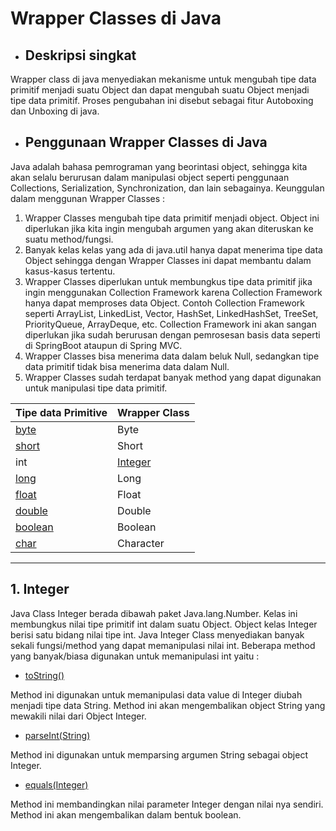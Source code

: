 # Wrapper Classes di Java

- ## Deskripsi singkat
Wrapper class di java menyediakan mekanisme untuk mengubah tipe data primitif menjadi suatu Object dan dapat mengubah suatu Object menjadi tipe data primitif. Proses pengubahan ini disebut sebagai fitur Autoboxing dan Unboxing di java.

- ## Penggunaan Wrapper Classes di Java
Java adalah bahasa pemrograman yang beorintasi object, sehingga kita akan selalu berurusan dalam manipulasi object seperti penggunaan Collections, Serialization, Synchronization, dan lain sebagainya. Keunggulan dalam menggunan Wrapper Classes :

1. Wrapper Classes mengubah tipe data primitif menjadi object. Object ini diperlukan jika kita ingin mengubah argumen yang akan diteruskan ke suatu method/fungsi.
2. Banyak kelas kelas yang ada di java.util hanya dapat menerima tipe data Object sehingga dengan Wrapper Classes ini dapat membantu dalam kasus-kasus tertentu.
3. Wrapper Classes diperlukan untuk membungkus tipe data primitif jika ingin menggunakan Collection Framework karena Collection Framework hanya dapat memproses data Object. Contoh Collection Framework seperti ArrayList, LinkedList, Vector, HashSet, LinkedHashSet, TreeSet, PriorityQueue, ArrayDeque, etc. Collection Framework ini akan sangan diperlukan jika sudah berurusan dengan pemrosesan basis data seperti di SpringBoot ataupun di Spring MVC.
4. Wrapper Classes bisa menerima data dalam beluk Null, sedangkan tipe data primitif tidak bisa menerima data dalam Null.
5. Wrapper Classes sudah terdapat banyak method yang dapat digunakan untuk manipulasi tipe data primitif.

| Tipe data Primitive     | Wrapper Class                             |
|:--            |:--                                        |
| [byte](Byte.java)          | Byte                               |
| [short](Short.java)         | Short                        |
| int           | [Integer](IntegerWrapperClass.java#L7)           |
| [long](Long.java)          | Long                                                       |
| [float](Float.java)         | Float                                   |
| [double](Double.java)        | Double                                           |
| [boolean](Boolean.java)       | Boolean                                                                |
| [char](Character.java)          | Character                          |

---

## 1. Integer
Java Class Integer berada dibawah paket Java.lang.Number. Kelas ini membungkus nilai tipe primitif int dalam suatu Object. Object kelas Integer berisi satu bidang nilai tipe int.
Java Integer Class menyediakan banyak sekali fungsi/method yang dapat memanipulasi nilai int. Beberapa method yang banyak/biasa digunakan untuk memanipulasi int yaitu :
- [toString()](IntegerWrapperClass.java#L44)

Method ini digunakan untuk memanipulasi data value di Integer diubah menjadi tipe data String. Method ini akan mengembalikan object String yang mewakili nilai dari Object Integer.

- [parseInt(String)](IntegerWrapperClass.java#L63)

Method ini digunakan untuk memparsing argumen String sebagai object Integer.

- [equals(Integer)](IntegerWrapperClass.java#L78)

Method ini membandingkan nilai parameter Integer dengan nilai nya sendiri. Method ini akan mengembalikan dalam bentuk boolean.

